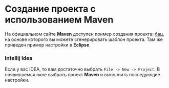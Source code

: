 # Создание проекта с использованием Maven

На официальном сайте **Maven** доступен пример создания проекта: [бац](http://www.apache-maven.ru/quick_start.html), на основе которого вы можете сгенерировать шаблон проекта. Там же приведен пример настройки в **Eclipse**.

### Intellij Idea
Если у вас IDEA, то вам достаточно выбрать `File -> New -> Project`. В появившемся окне выбрать проект **Maven** и выполнить последующие настройки.

